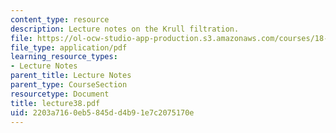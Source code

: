 ```yaml
---
content_type: resource
description: Lecture notes on the Krull filtration.
file: https://ol-ocw-studio-app-production.s3.amazonaws.com/courses/18-917-topics-in-algebraic-topology-the-sullivan-conjecture-fall-2007/2203a7160eb5845dd4b91e7c2075170e_lecture38.pdf
file_type: application/pdf
learning_resource_types:
- Lecture Notes
parent_title: Lecture Notes
parent_type: CourseSection
resourcetype: Document
title: lecture38.pdf
uid: 2203a716-0eb5-845d-d4b9-1e7c2075170e
---
```


